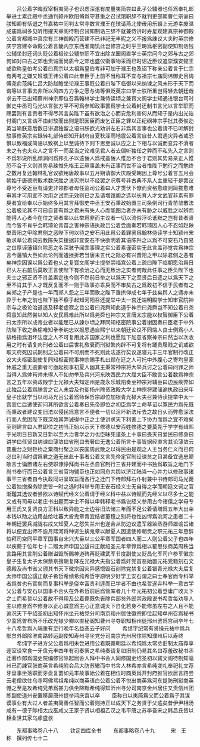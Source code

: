 <!-- { "loadSidebar": true } -->
　　吕公着字晦叔宰相夷简子也识虑深逺有度量夷简尝曰此子公辅器也任爲奉礼郎举进士累迁殿中丞通判颍州欧阳脩爲守甚重之召试馆职辞不就判吏部南曹仁宗谕曰朕知卿有恬退之节嘉祐中同判太常寺数言濮王在殡请燕北使毋用乐辍上元游幸废温成庙爲祠多见听用擢天章阁待制召试知制诰三辞不就兼侍讲时寿星观建真宗神御殿公着言都城中真宗有三神御殿而营建不已非祀无丰昵之义不报爲諌议大夫时英宗修庆宁宫建夲命殿公着言畿内京东西淮南饥此岂修宫之时乎王畴爲枢密副使知制诰钱公辅坐封还词头贬公着极论公辅举职不宜出除龙圗阁直学士英宗问今之郊与古之郊何如对曰古之郊也贵诚而尚质今之郊也盛仪衞事物采而已时诏近臣议追崇濮安懿王或欲称皇伯考公着曰真宗以太祖爲皇伯考非可加于濮王也及诏下称亲公着言于仁宗有两考之嫌又班濮王讳公着曰此羣臣于上前不当称耳不宜与祖宗七庙同讳御史吕诲傅尧俞范纯仁吕大防赵瞻坐论濮王事贬公着曰陛下临御以来纳谏之风未形于天下而诲等以言事去非所以风四方力争之愿与诲等俱贬英宗曰学士朕所重岂得轻去朝廷哉求去不已出知蔡州神宗即位召爲翰林学士兼侍读顷之兼寳文阁学士知通进银台司时御史中丞司马光以言张方平不可爲参知政事罢爲学士公着封还制书言光以言举职而赐罢则有言责者不得尽其言矣陛下虽有欲治之心而安危利害何从而知于是内出光诰付阁门又言诰不由封駮而出则是职因臣而废乞正臣之罪以正纪纲神宗手批其奏俟迩英当喻朕意后数日讲退独留之语曰朕欲光劝讲左右非爲其言事也公着请不已听解封駮事修英宗实録转礼部侍郎知开封府自夏秋淫雨地震公着言自昔人君遇灾异者或恐惧以致福或简诬以致祸上以至诚待下则下思至诚以应之上下相与以诚而变异不消者未之有也夫众人之言不一而至当之论难见君人者去偏听独任之弊而不私先入之言则不爲邪说所乱顔渊问爲邦孔子以逺佞人爲戒盖佞人惟恐不合于君则其势易亲正人惟恐不合于义则其势易疎惟先格王正厥事盖未有正事而世不治者惟陛下勉行之而勉终之数月复还翰林礼官议欲用唐故事以五月朔请御大庆殿受朝因上尊号公着言五月会朝始于唐德宗取术数厌胜之说宪宗以不经罢之况尊号非古典不系人主重轻于是罢议尊号不受近臣有请吏非领郡者毋任监司公着曰人才类伏下僚而资格愈峻则简抜愈难审其才可用宜不次用之试而无效则已之及请増馆阁之选以长育人才文武官非素有罪戾者宜给奉以示始终多用其言拜御史中丞王安石秉政始置三司条例司行青苗敛散法公着极论其不可曰自昔有爲之君未有失人心而能图治者亦未有胁之以威胜之以辨而能得人心者今在位之贤者率以此举爲非而主议者一切以流俗浮论诋黜之岂有昔者贤而今皆不肖乎会韩琦论青苗之害神宗语执政吕公着尝面奏若韩琦因人心不忍如赵鞅举晋阳之甲除君侧之恶陛下何以待之安石用此爲公着罪罢爲翰林侍读学士知颍州宋敏求草公着词云敷陈失实援据非宜安石不快欲明着其语陈升之以爲不可安石乃自易之曰厚诬藩镇兴除恶之名深骇予闻乖事理之实公着素谨密实无此言盖孙觉尝爲神宗言今藩镇大臣如此论列而遭挫折若当唐末五代之际必有兴晋阳之甲以除君侧之恶者矣神宗因误以爲公着也乆之复寳文阁学士提举崇福宫公着上疏曰陛下临朝愿治爲日已乆左右前后莫敢正言使陛下有欲治之心而无致治之实者何哉此任事之臣负陛下也夫士之邪正贤不肖盖素定也今则不然前日举之以爲天下之至贤后日逐之以爲天下之至不肖其于人才既反复而不一则于政事亦乖戾而不审矣古之爲政初不信于民者有之矣郑之子产是也一年而郑人怨之三年而歌之陛下垂拱仰成七年于兹矣舆人之诵亦未异于七年之前也陛下独不察乎起知河阳召还提举中太一宫迁端明殿学士知审官院神宗与之极论治道遂及释老虚寂之旨公着曰尧舜知此道乎神宗曰尧舜岂不知公着曰尧舜虽知此然尝以知人安民爲难此所以爲尧舜也神宗又言唐太宗能以权智御臣下公着曰太宗所以成帝业者以能屈已从諌尔顷之拜同知枢密院事公着谢因奏曰臣老于中外防陛下收之桑榆唯知拳拳纳忠以报恩遇自熙宁以来朝廷论议不同端人良士例爲小人排格指爲沮坏法度之人不可复用此非国家之利也愿陛下加意省察神宗曰然当以次收用之时有请复肉刑者公着曰后世礼敎衰而刑狱繁肉辟不可复将有踊贵屦贱之讥或欲取天府死囚试劓刖之公着曰不可刖而不死则此法遂行矣议遂寝元丰三年官制行改正议大夫枢密副使复同知枢密院事神宗赐手札曰顾在廷之人可托中外腹心之寄均皇家休戚之重无逾卿者可亟起视事初夏人幽其主秉常神宗将大举兵讨之公着曰问罪之师当得人爲帅茍帅未得人不如勿举及兵兴河东陜西民力大屈大臣不敢言公着数爲神宗言之五年以资政殿学士光禄大夫知定州是歳永乐城陷奏至神宗对辅臣曰边民疾弊如此独吕公着爲朕言之它人未尝及也徙扬州除资政殿大学士神宗将建储谕执政曰来年皇子出就学当以司马光吕公着爲师保哲宗即位加银青光禄大夫召兼侍读提举中太一宫宣仁后遣使迎问其所欲言公着奏曰先帝即位之初臣爲学士命草诏以寛民力爲先既而秉政者建议变旧法以侵民爲意言不便者一切以沮坏新法斥去之故日乆而弊愈深法行而人愈困陛下既深烛其弊诚得中正之士使讲求天下利害上下协力而爲之宜不难矣至则建言曰人君即位之初当正始以示天下修德以安百姓修德之要莫先于学学有缉熙于光明日日新又日新以至大治者学之力也臣昧死谨条上十事曰畏天曰爱民曰修身曰讲学曰任贤曰纳谏曰薄敛曰省刑曰去奢曰无逸公着所言十事皆据经直言其论薄敛云昔鹿台之财钜桥之粟商纣聚之以丧国周武散之以得民由是观之人主当务仁义而已何必曰利当时谓爲君之道无出此十事者公着又言先帝定官制设谏贠之目甚备宜选忠鲠敢言士徧置诸左右使职谏诤拜尚书左丞自官制行三省并建而中书独爲取旨之地门下尚书奉行而已公着言三省官均辅臣也正如同舟共舆以济江陆当一心并力以修政事诸事干三省者自今执政同进呈取旨而各行之迁门下侍郎拜右仆射兼中书侍郎司马光薨公着独揔揆务除吏皆一时之选时科举专用王安石经义士无自得之学而朝廷文词之官渐囏其选议者尝欲以诗赋代经义公着请于经义科中益以诗赋而先经义以尽多士之能又戒有司毋以老庄书出题而学士不得以申韩释老书爲说经义参用古今诸儒之学毋专用王氏又复贤良方正科以致异能之士边谷旧法储三年而不足公着请増爲五年大出籴本钱以助之边用益给吐蕃大酋鬼章青宜结者董氊之别将也性凶悍爲洮河之患者二十年朝廷罢兵减陇右戍又知夏人之怨失兰州也遂合从防边议遣军器监丞游师雄谕旨诸将以便宜出师不逾月熙河将种谔生擒鬼章以献夏人因遣使修朝贡之职元祐三年恳辞位拜司空同平章军国事自宋兴大臣以三公平章军国者四人而二人则公着父子也四年以疾薨于位年七十二赠太师申国公諡曰正献绍圣元年章惇爲相以翟思张商英周秩当言路用其言削公着赠谥毁所赐神道碑再贬建武军节度副使又贬昌化军司户参军徽宗皇子生复太子太保蔡京擅朝复降左光禄大夫指公着爲奸党首恶始置元祐党籍刻石文德殿及尚书省又颁其书天下徽宗因灾异感悟毁石刻除党禁复公着银青光禄大夫后复太师申国公諡正献子希哲希绩希纯希哲字原明少好学王安石谓之曰士奉官而专科举者爲贫也有官矣而复事科举是侥幸富贵利逹而已学者不由也希哲遂弃科举一意古学父公着与安石以国事不合乆在外希哲前后爲管库者几十年元祐初公着登庸广收天下之士而希哲以公着故不得用及公着薨既免丧除兵部贠外郎崇政殿说书希哲每劝导人主以修身爲夲修身以正心诚意爲主心正意诚天下自化若身不能修虽左右之人且不能谕况天下乎绍圣初出知怀州坐元祐党分司南京和州居住徽宗即位起知单州召爲秘书少监爲曽布所不乐改光禄少卿以直秘阁知曹州寻夺职知相州徙邢州罢爲宫祠卒年七十八希哲爲人端重有至行晚年名益髙云子好问
　　希绩字纪常有贤操元祐中爲兵部贠外郎除淮南路转运副使知寿州寻坐党分司南京光州居住除知濮州后以寿终
　　希纯字子进方父公着爲相未尝进用公着既薨朝廷以希纯爲太常丞旧制太庙荐享逐室设常食一牙盘元丰四年有司奏罢之希纯奏请复如旧制仍易其名曰荐羞改秘书丞迁著作郎爲国史院编修官除起居舎人拜中书舎人同修国史绍圣初以寳文阁待制知亳州已而諌官张商英言希纯附会吕大防苏辙而中书舎人林希亦言希纯变礼奉祀礼文荐牙盘事坐落职而牙盘复罢如元丰故事始公着在相位时商英爲开封府推官欲居言路尝云老僧欲住乌寺呵佛骂祖希纯以商英语白公着公着不悦出商英爲河东提防刑狱商英憾之至是攻希纯兄弟爲甚力俱坐降黜希纯得知沂州寻分司南京金州居住又责信州团练副使道州安置移居唐州提举鸿庆宫以卒
　　臣称曰以夷简爲父而公着爲子其谋谟事业有大过人者盖夷简善任智而公着则持正以成天下之务贤于父逺矣昔伊尹相汤咸有一德子陟相太戊巫咸乂王家子贤以相祖乙汉之韦平唐之苏李吾宋之韩吕氏皆以相业世其家乌虖盛欤







　　东都事略卷八十八
　　钦定四库全书
　　东都事略卷八十九　　　宋　王　称　撰列传七十二
